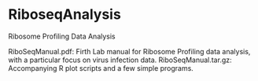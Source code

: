 # RiboseqAnalysis
Ribosome Profiling Data Analysis

RiboSeqManual.pdf: Firth Lab manual for Ribosome Profiling data analysis, with a particular focus on virus infection data.
RiboSeqManual.tar.gz: Accompanying R plot scripts and a few simple programs. 
